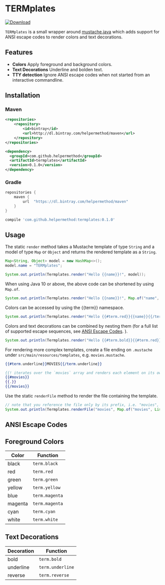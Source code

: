 # TERMplates

[![Download](https://api.bintray.com/packages/helpermethod/maven/termplates/images/download.svg)](https://bintray.com/helpermethod/maven/termplates/_latestVersion)

`TERMplates` is a small wrapper around [mustache.java](https://github.com/spullara/mustache.java) which adds support for
ANSI escape codes to render colors and text decorations.

## Features

* **Colors** Apply foreground and background colors.
* **Text Decorations** Underline and bolden text.
* **TTY detection** Ignore ANSI escape codes when not started from an interactive commandline.

## Installation

### Maven

```xml
<repositories>
    <repository>
        <id>bintray</id>
        <url>http://dl.bintray.com/helpermethod/maven</url>
    </repository>
</repositories>

<dependency>
  <groupId>com.github.helpermethod</groupId>
  <artifactId>termplates</artifactId>
  <version>0.1.0</version>
</dependency>
```

### Gradle

```groovy
repositories {
    maven {
        url  "https://dl.bintray.com/helpermethod/maven"
    }
}

compile 'com.github.helpermethod:termplates:0.1.0'
```

## Usage

The static `render` method takes a Mustache template of type `String` and a model of type `Map` or `Object`
and returns the rendered template as a `String`.

```java
Map<String, Object> model = new HashMap<>();
model.name = "TERMplates";

System.out.println(Termplates.render("Hello {{name}}!", model));
```

When using Java 10 or above, the above code can be shortened by using `Map.of`.

```java
System.out.println(Termplates.render("Hello {{name}}!", Map.of("name", "TERMplates")));
```

Colors can be accessed by using the {{term}} namespace.

```java
System.out.println(Termplates.render("Hello {{#term.red}}{{name}}{{/term.red}}", Map.of("name", "TERMplates")));
```

Colors and text decorations can be combined by nesting them (for a full list of supported escape sequences, see [ANSI Escape Codes](#ansi-escape-codes).
).

```java
System.out.println(Termplates.render("Hello {{#term.bold}}{{#term.red}}{{name}}{{/term.red}}{{term.bold}}", Map.of("name", "TERMplates")));
```

For rendering more complex templates, create a file ending on `.mustache` under `src/main/resources/templates`, e.g.
`movies.mustache`.

```hbs
{{#term.underline}}MOVIES{{/term.underline}}

{{! iterates over the `movies` array and renders each element on its own line }}
{{#movies}}
{{.}}
{{/movies}}
```

Use the static `renderFile` method to render the file containing the template.

```java
// note that you reference the file only by its prefix, i.e. "movies", not "movies.mustache"
System.out.println(Termplates.renderFile("movies", Map.of("movies", List.of("Evil Dead", "Evil Dead 2", "Army Of Darkness"))));
```

## ANSI Escape Codes

## Foreground Colors

| Color | Function |
| --- | --- |
| black | `term.black` |
| red | `term.red` |
| green | `term.green` |
| yellow | `term.yellow` |
| blue | `term.magenta` |
| magenta | `term.magenta` |
| cyan | `term.cyan` |
| white | `term.white` |

## Text Decorations

| Decoration | Function |
| --- | --- |
| bold | `term.bold` |
| underline | `term.underline` |
| reverse | `term.reverse` |
